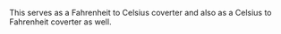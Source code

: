 This serves as a Fahrenheit to Celsius coverter and also as a Celsius to Fahrenheit coverter as well.

